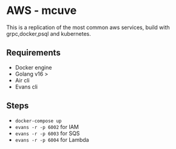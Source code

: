 # AWS - mcuve

This is a replication of the most common aws services, build with grpc,docker,psql and kubernetes.

## Requirements

- Docker engine
- Golang v16 >
- Air cli
- Evans cli

## Steps

- `docker-compose up`
- `evans -r -p 6002` for IAM
- `evans -r -p 6003` for SQS
- `evans -r -p 6004` for Lambda
